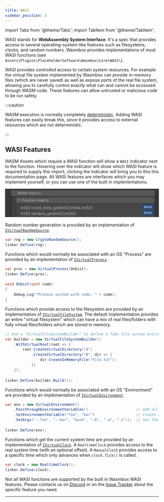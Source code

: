 ```yaml
---
title: WASI
sidebar_position: 3
---
```


import Tabs from '@theme/Tabs';
import TabItem from '@theme/TabItem';

WASI stands for **WebAssembly System Interface**. It's a spec that provides access to several operating-system-like features such as filesystems, clocks, and random numbers. Wasmbox provides implementations of most WASI functions (see `Assets\Plugins\PlaceholderSoftware\Wasmbox\Core\WASI\`).

WASI provides _controlled_ access to certain system resources. For example the virtual file system implemented by Wasmbox can provide in-memory files (which are never saved) as well as expose _parts_ of the real file system, allowing you to carefully control exactly what can and cannot be accessed through WASM code. These features can allow untrusted or malicious code to be run safely.

:::caution

WASM execution is normally completely [deterministic](../advanced/determinism.md). Adding WASI features can easily break this, since it provides access to external resources which are not deterministic.

:::

## WASI Features

WASM Assets which require a WASI function will show a `WASI` indicator next to the function. Hovering over the indicator will show which WASI feature is required to supply this import, clicking the indicator will bring you to this this documentation page. All WASI features are interfaces which you may implement yourself, or you can use one of the built in implementations.

![WASI Import](../../static/img/InspectorWasi.png)

<Tabs queryString="feature-name">

<TabItem value="ivirtualrandomsource" label="Random Numbers">

Random number generation is provided by an implementation of [`IVirtualRandomSource`](../reference/code/WASI/random.md).

```csharp
var rng = new CryptoRandomSource();
linker.Define(rng);
```

</TabItem>

<TabItem value="ivirtualprocess" label="Process">

Functions which would normally be associated with an OS "Process" are provided by an implementation of [`IVirtualProcess`](../reference/code/WASI/process.md).

```csharp
var proc = new VirtualProcess(OnExit);
linker.Define(proc);

void OnExit(uint code)
{
    Debug.Log("Process exited with code: " + code);
}
```

</TabItem>

<TabItem value="ivirtualfilesystem" label="File System">

Functions which provide access to the filesystem are provided by an implementation of [`IVirtualFileSystem`](../reference/code/WASI/filesystem.md). The default implementation provides an entire "virtual filesystem" which can have a mix of real files/folders with fully virtual files/folders which are stored in memory.

```csharp
// Use a "VirtualFileSystemBuilder" to define a fake file system entirely in memory
var builder = new VirtualFileSystemBuilder()
    .WithVirtualRoot(root => {
        root.CreateVirtualDirectory("A")
            .CreateVirtualDirectory("B", dir => {
                dir.CreateInMemoryFile("File.txt");
            })
    });

linker.Define(builder.Build());
```

</TabItem>

<TabItem value="ivirtualenvironment" label="Environment">

Functions which would normally be associated with an OS "Environment" are provided by an implementation of [`IVirtualEnvironment`](../reference/code/WASI/environment.md).

```csharp
var env = new VirtualEnvironment()
    .PassthroughEnvironmentVariables()                      // Add all of the real environment variables
    .SetEnvironmentVariable("foo", "bar")                   // Create a variable named "foo" with value "bar"
    .SetArgs("--foo", "--bar", "bash", "-b", "-a", "-z"));  // Set the WASM process arguments

linker.Define(env);
```

</TabItem>

<TabItem value="ivirtualclock" label="Clock">

Functions which get the current system time are provided by an implementation of [`IVirtualClock`](../reference/code/WASI/clock.md). A `RealtimeClock` provides access to the real system time (with an optional offset). A `ManualClock` provides access to a specific time which only advances when `clock.Tick()` is called.

```csharp
var clock = new RealtimeClock();
linker.Define(clock);
```

</TabItem>

<TabItem value="unknown" label="Unknown Feature">

Not all WASI functions are supported by the built in Wasmbox WASI features. Please contacts us on [Discord](https://discord.gg/3RtDa2M9Bx) or on the [Issue Tracker](https://github.com/Placeholder-Software/wasmbox/issues) about the specific feature you need.

</TabItem>

</Tabs>

---